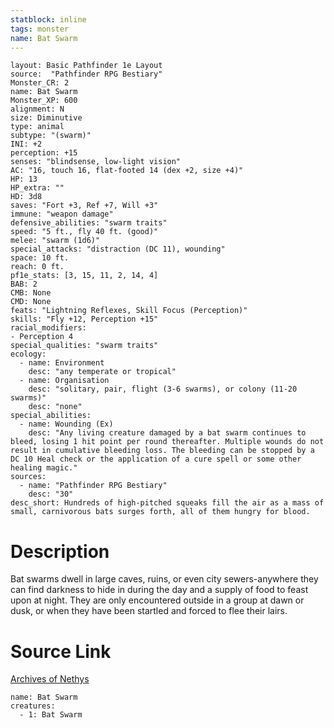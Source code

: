 ```yaml
---
statblock: inline
tags: monster
name: Bat Swarm
---
```

```statblock
layout: Basic Pathfinder 1e Layout
source:  "Pathfinder RPG Bestiary"
Monster_CR: 2
name: Bat Swarm
Monster_XP: 600
alignment: N
size: Diminutive
type: animal
subtype: "(swarm)"
INI: +2
perception: +15
senses: "blindsense, low-light vision"
AC: "16, touch 16, flat-footed 14 (dex +2, size +4)"
HP: 13
HP_extra: ""
HD: 3d8
saves: "Fort +3, Ref +7, Will +3"
immune: "weapon damage"
defensive_abilities: "swarm traits"
speed: "5 ft., fly 40 ft. (good)"
melee: "swarm (1d6)"
special_attacks: "distraction (DC 11), wounding"
space: 10 ft.
reach: 0 ft.
pf1e_stats: [3, 15, 11, 2, 14, 4]
BAB: 2
CMB: None
CMD: None
feats: "Lightning Reflexes, Skill Focus (Perception)"
skills: "Fly +12, Perception +15"
racial_modifiers:
- Perception 4
special_qualities: "swarm traits"
ecology:
  - name: Environment
    desc: "any temperate or tropical"
  - name: Organisation
    desc: "solitary, pair, flight (3-6 swarms), or colony (11-20 swarms)"
    desc: "none"
special_abilities:
  - name: Wounding (Ex)
    desc: "Any living creature damaged by a bat swarm continues to bleed, losing 1 hit point per round thereafter. Multiple wounds do not result in cumulative bleeding loss. The bleeding can be stopped by a DC 10 Heal check or the application of a cure spell or some other healing magic."
sources:
  - name: "Pathfinder RPG Bestiary"
    desc: "30"
desc_short: Hundreds of high-pitched squeaks fill the air as a mass of small, carnivorous bats surges forth, all of them hungry for blood.
```
# Description
Bat swarms dwell in large caves, ruins, or even city sewers-anywhere they can find darkness to hide in during the day and a supply of food to feast upon at night. They are only encountered outside in a group at dawn or dusk, or when they have been startled and forced to flee their lairs.
# Source Link
[Archives of Nethys](https://aonprd.com/MonsterDisplay.aspx?ItemName=Bat%20Swarm)
```encounter-table
name: Bat Swarm
creatures:
  - 1: Bat Swarm
```
